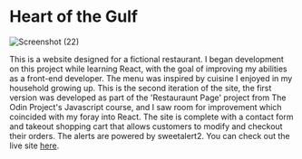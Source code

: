 # Heart of the Gulf 

![Screenshot (22)](https://github.com/adamnmartinez/heartofthegulfv2/assets/140022079/d38f9af6-639a-463e-8822-8ee1c0fb7aae)

This is a website designed for a fictional restaurant. I began development on this project while learning React, with the goal of improving my abilities as a front-end developer. The menu was inspired by cuisine I enjoyed in my household growing up. This is the second iteration of the site, the first version was developed as part of the 'Restauraunt Page' project from The Odin Project's Javascript course, and I saw room for improvement which coincided with my foray into React. The site is complete with a contact form and takeout shopping cart that allows customers to modify and checkout their orders. The alerts are powered by sweetalert2.
You can check out the live site [here](http://heartofthegulf.netlify.app).
